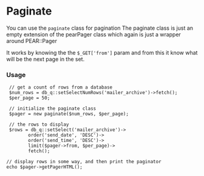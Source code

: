 Paginate
========

You can use the `paginate` class for pagination 
The paginate class is just an empty extension of the 
pearPager class which again is just a wrapper around PEAR::Pager

It works by knowing the the `$_GET['from']` param and from this it know what
will be the next page in the set. 

### Usage

     // get a count of rows from a database
     $num_rows = db_q::setSelectNumRows('mailer_archive')->fetch();
     $per_page = 50;   
     
     // initialize the paginate class
     $pager = new paginate($num_rows, $per_page);

     // the rows to display
     $rows = db_q::setSelect('mailer_archive')->
            order('send_date', 'DESC')->
            order('send_time', 'DESC')->
            limit($pager->from, $per_page)->
            fetch();

    // display rows in some way, and then print the paginator
    echo $pager->getPagerHTML();
